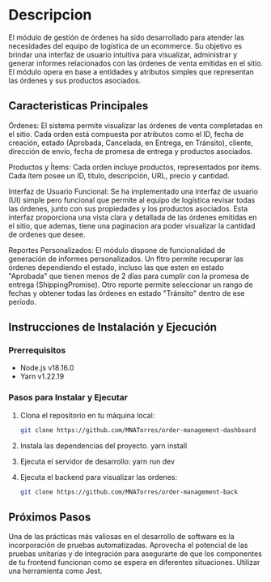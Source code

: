 # Descripcion

El módulo de gestión de órdenes ha sido desarrollado para atender las necesidades del equipo de logística de un ecommerce. Su objetivo es brindar una interfaz de usuario intuitiva para visualizar, administrar y generar informes relacionados con las órdenes de venta emitidas en el sitio. El módulo opera en base a entidades y atributos simples que representan las órdenes y sus productos asociados.

## Caracteristicas Principales

Órdenes: El sistema permite visualizar las órdenes de venta completadas en el sitio. Cada orden está compuesta por atributos como el ID, fecha de creación, estado (Aprobada, Cancelada, en Entrega, en Tránsito), cliente, dirección de envío, fecha de promesa de entrega y productos asociados.

Productos y Ítems: Cada orden incluye productos, representados por ítems. Cada ítem posee un ID, título, descripción, URL, precio y cantidad.

Interfaz de Usuario Funcional: Se ha implementado una interfaz de usuario (UI) simple pero funcional que permite al equipo de logística revisar todas las órdenes, junto con sus propiedades y los productos asociados. Esta interfaz proporciona una vista clara y detallada de las órdenes emitidas en el sitio, que ademas, tiene una paginacion ara poder visualizar la cantidad de ordenes que desee.

Reportes Personalizados: El módulo dispone de funcionalidad de generación de informes personalizados. Un fltro permite recuperar las órdenes dependiendo el estado, incluso las que esten en estado "Aprobada" que tienen menos de 2 días para cumplir con la promesa de entrega (ShippingPromise). Otro reporte permite seleccionar un rango de fechas y obtener todas las órdenes en estado "Tránsito" dentro de ese período.

## Instrucciones de Instalación y Ejecución

### Prerrequisitos
- Node.js v18.16.0 
- Yarn v1.22.19

### Pasos para Instalar y Ejecutar

1. Clona el repositorio en tu máquina local:

   ```bash
   git clone https://github.com/MNATorres/order-management-dashboard

2. Instala las dependencias del proyecto.
   yarn install

3. Ejecuta el servidor de desarrollo:
   yarn run dev

4. Ejecuta el backend para visualizar las ordenes:

   ```bash
   git clone https://github.com/MNATorres/order-management-back

## Próximos Pasos

Una de las prácticas más valiosas en el desarrollo de software es la incorporación de pruebas automatizadas. Aprovecha el potencial de las pruebas unitarias y de integración para asegurarte de que los componentes de tu frontend funcionan como se espera en diferentes situaciones. Utilizar una herramienta como Jest.